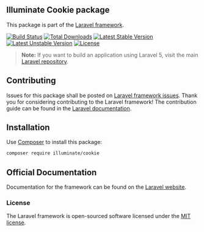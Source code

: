## Illuminate Cookie package

This package is part of the [Laravel framework](http://github.com/laravel/framework).

[![Build Status](https://travis-ci.org/laravel/framework.svg)](https://travis-ci.org/laravel/framework)
[![Total Downloads](https://poser.pugx.org/laravel/framework/downloads.svg)](https://packagist.org/packages/laravel/framework)
[![Latest Stable Version](https://poser.pugx.org/laravel/framework/v/stable.svg)](https://packagist.org/packages/laravel/framework)
[![Latest Unstable Version](https://poser.pugx.org/laravel/framework/v/unstable.svg)](https://packagist.org/packages/laravel/framework)
[![License](https://poser.pugx.org/laravel/framework/license.svg)](https://packagist.org/packages/laravel/framework)

> **Note:** If you want to build an application using Laravel 5, visit the main [Laravel repository](https://github.com/laravel/laravel).

## Contributing

Issues for this package shall be posted on [Laravel framework issues](http://github.com/laravel/framework/issues).
Thank you for considering contributing to the Laravel framework! The contribution guide can be found in the [Laravel documentation](http://laravel.com/docs/contributions).

## Installation

Use [Composer](https://getcomposer.org/) to install this package:

```sh
composer require illuminate/cookie
```

## Official Documentation

Documentation for the framework can be found on the [Laravel website](http://laravel.com/docs).

### License

The Laravel framework is open-sourced software licensed under the [MIT license](http://opensource.org/licenses/MIT).